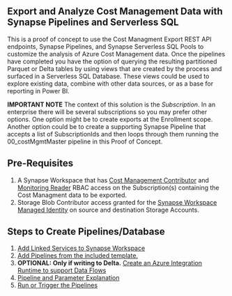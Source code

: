 ## Export and Analyze Cost Management Data with Synapse Pipelines and Serverless SQL

This is a proof of concept to use the Cost Managment Export REST API endpoints, Synapse Pipelines, and Synapse Serverless SQL Pools to customize the analysis of Azure Cost Management data. Once the pipelines have completed you have the option of querying the resulting partitioned Parquet or Delta tables by using views that are created by the process and surfaced in a Serverless SQL Database. These views could be used to explore existing data, combine with other data sources, or as a base for reporting in Power BI.

**IMPORTANT NOTE**
The context of this solution is the _Subscription_. In an enterprise there will be several subscriptions so you may prefer other options. One option might be to create exports at the Enrollment scope. Another option could be to create a supporting Synapse Pipeline that accepts a list of SubscriptionIds and then loops through them running the 00_costMgmtMaster pipeline in this Proof of Concept.

## Pre-Requisites

1) A Synapse Workspace that has [Cost Management Contributor](https://learn.microsoft.com/en-us/azure/role-based-access-control/built-in-roles#cost-management-contributor) and [Monitoring Reader](https://learn.microsoft.com/en-us/azure/role-based-access-control/built-in-roles#monitoring-reader) RBAC access on the Subscription(s) containing the Cost Managment data to be exported.
2) Storage Blob Contributor access granted for the [Synapse Workspace Managed Identity](https://learn.microsoft.com/en-us/azure/role-based-access-control/built-in-roles#monitoring-reader) on source and destination Storage Accounts.

## Steps to Create Pipelines/Database
1) [Add Linked Services to Synapse Workspace](./docs/linkedServices.md)
2) [Add Pipelines from the included template.](./docs/createPipelines.md)
3) **OPTIONAL: Only if writing to Delta.** [Create an Azure Integration Runtime to support Data Flows](./docs/integrationRuntime.md)
4) [Pipeline and Parameter Explanation](./docs/pipelinesAndParams.md)
5) [Run or Trigger the Pipelines](https://learn.microsoft.com/en-us/azure/data-factory/concepts-pipeline-execution-triggers#create-triggers-with-ui)